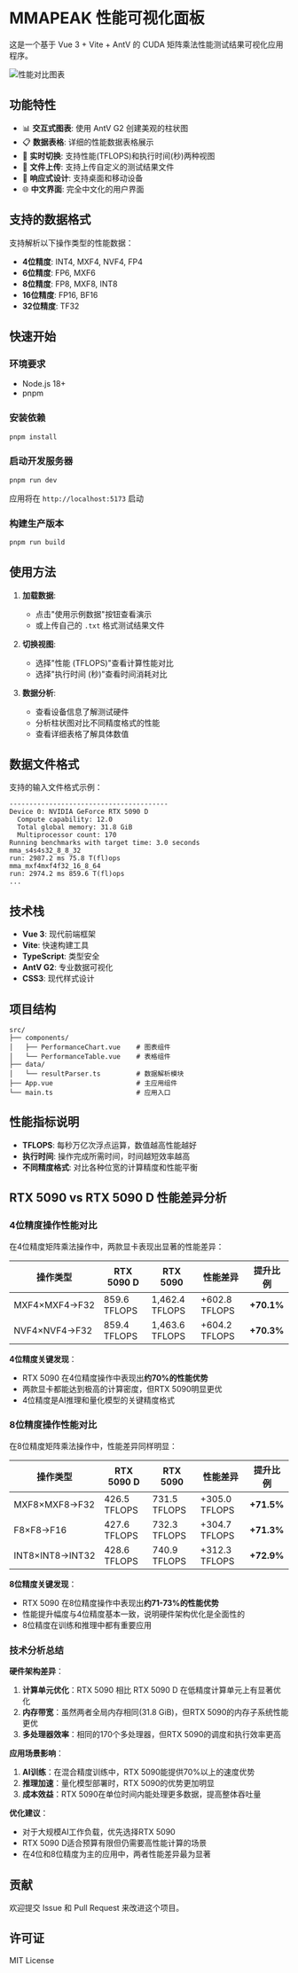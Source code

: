 # MMAPEAK 性能可视化面板

这是一个基于 Vue 3 + Vite + AntV 的 CUDA 矩阵乘法性能测试结果可视化应用程序。

![性能对比图表](./performance-chart.png)

## 功能特性

- 📊 **交互式图表**: 使用 AntV G2 创建美观的柱状图
- 📋 **数据表格**: 详细的性能数据表格展示
- 🔄 **实时切换**: 支持性能(TFLOPS)和执行时间(秒)两种视图
- 📁 **文件上传**: 支持上传自定义的测试结果文件
- 🎨 **响应式设计**: 支持桌面和移动设备
- 🌐 **中文界面**: 完全中文化的用户界面

## 支持的数据格式

支持解析以下操作类型的性能数据：
- **4位精度**: INT4, MXF4, NVF4, FP4
- **6位精度**: FP6, MXF6  
- **8位精度**: FP8, MXF8, INT8
- **16位精度**: FP16, BF16
- **32位精度**: TF32

## 快速开始

### 环境要求

- Node.js 18+
- pnpm

### 安装依赖

```bash
pnpm install
```

### 启动开发服务器

```bash
pnpm run dev
```

应用将在 `http://localhost:5173` 启动

### 构建生产版本

```bash
pnpm run build
```

## 使用方法

1. **加载数据**:
   - 点击"使用示例数据"按钮查看演示
   - 或上传自己的 `.txt` 格式测试结果文件

2. **切换视图**:
   - 选择"性能 (TFLOPS)"查看计算性能对比
   - 选择"执行时间 (秒)"查看时间消耗对比

3. **数据分析**:
   - 查看设备信息了解测试硬件
   - 分析柱状图对比不同精度格式的性能
   - 查看详细表格了解具体数值

## 数据文件格式

支持的输入文件格式示例：

```
----------------------------------------
Device 0: NVIDIA GeForce RTX 5090 D
  Compute capability: 12.0
  Total global memory: 31.8 GiB
  Multiprocessor count: 170
Running benchmarks with target time: 3.0 seconds
mma_s4s4s32_8_8_32
run: 2987.2 ms 75.8 T(fl)ops
mma_mxf4mxf4f32_16_8_64
run: 2974.2 ms 859.6 T(fl)ops
...
```

## 技术栈

- **Vue 3**: 现代前端框架
- **Vite**: 快速构建工具
- **TypeScript**: 类型安全
- **AntV G2**: 专业数据可视化
- **CSS3**: 现代样式设计

## 项目结构

```
src/
├── components/
│   ├── PerformanceChart.vue    # 图表组件
│   └── PerformanceTable.vue    # 表格组件
├── data/
│   └── resultParser.ts         # 数据解析模块
├── App.vue                     # 主应用组件
└── main.ts                     # 应用入口
```

## 性能指标说明

- **TFLOPS**: 每秒万亿次浮点运算，数值越高性能越好
- **执行时间**: 操作完成所需时间，时间越短效率越高
- **不同精度格式**: 对比各种位宽的计算精度和性能平衡

## RTX 5090 vs RTX 5090 D 性能差异分析

### 4位精度操作性能对比

在4位精度矩阵乘法操作中，两款显卡表现出显著的性能差异：

| 操作类型 | RTX 5090 D | RTX 5090 | 性能差异 | 提升比例 |
|---------|------------|----------|----------|---------|
| MXF4×MXF4→F32 | 859.6 TFLOPS | 1,462.4 TFLOPS | +602.8 TFLOPS | **+70.1%** |
| NVF4×NVF4→F32 | 859.4 TFLOPS | 1,463.6 TFLOPS | +604.2 TFLOPS | **+70.3%** |

**4位精度关键发现**：
- RTX 5090 在4位精度操作中表现出**约70%的性能优势**
- 两款显卡都能达到极高的计算密度，但RTX 5090明显更优
- 4位精度是AI推理和量化模型的关键精度格式

### 8位精度操作性能对比

在8位精度矩阵乘法操作中，性能差异同样明显：

| 操作类型 | RTX 5090 D | RTX 5090 | 性能差异 | 提升比例 |
|---------|------------|----------|----------|---------|
| MXF8×MXF8→F32 | 426.5 TFLOPS | 731.5 TFLOPS | +305.0 TFLOPS | **+71.5%** |
| F8×F8→F16 | 427.6 TFLOPS | 732.3 TFLOPS | +304.7 TFLOPS | **+71.3%** |
| INT8×INT8→INT32 | 428.6 TFLOPS | 740.9 TFLOPS | +312.3 TFLOPS | **+72.9%** |

**8位精度关键发现**：
- RTX 5090 在8位精度操作中表现出**约71-73%的性能优势**
- 性能提升幅度与4位精度基本一致，说明硬件架构优化是全面性的
- 8位精度在训练和推理中都有重要应用

### 技术分析总结

**硬件架构差异**：
1. **计算单元优化**：RTX 5090 相比 RTX 5090 D 在低精度计算单元上有显著优化
2. **内存带宽**：虽然两者全局内存相同(31.8 GiB)，但RTX 5090的内存子系统性能更优
3. **多处理器效率**：相同的170个多处理器，但RTX 5090的调度和执行效率更高

**应用场景影响**：
1. **AI训练**：在混合精度训练中，RTX 5090能提供70%以上的速度优势
2. **推理加速**：量化模型部署时，RTX 5090的优势更加明显
3. **成本效益**：RTX 5090在单位时间内能处理更多数据，提高整体吞吐量

**优化建议**：
- 对于大规模AI工作负载，优先选择RTX 5090
- RTX 5090 D适合预算有限但仍需要高性能计算的场景
- 在4位和8位精度为主的应用中，两者性能差异最为显著

## 贡献

欢迎提交 Issue 和 Pull Request 来改进这个项目。

## 许可证

MIT License
